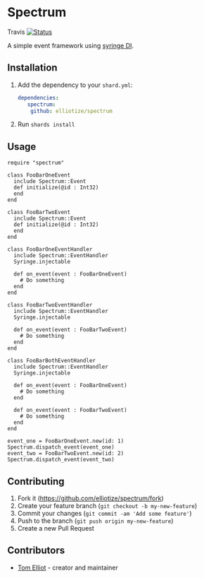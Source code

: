 # Spectrum
Travis
[![Status](https://api.travis-ci.com/elliotize/spectrum.svg?branch=master)](https://travis-ci.com/elliotize/spectrum/)  

A simple event framework using [syringe DI](https://github.com/Bonemind/syringe).

## Installation

1. Add the dependency to your `shard.yml`:

   ```yaml
   dependencies:
      spectrum:
       github: elliotize/spectrum
   ```

2. Run `shards install`

## Usage

```crystal
require "spectrum"

class FooBarOneEvent
  include Spectrum::Event
  def initialize(@id : Int32)
  end
end

class FooBarTwoEvent
  include Spectrum::Event
  def initialize(@id : Int32)
  end
end

class FooBarOneEventHandler
  include Spectrum::EventHandler
  Syringe.injectable

  def on_event(event : FooBarOneEvent)
    # Do something
  end
end

class FooBarTwoEventHandler
  include Spectrum::EventHandler
  Syringe.injectable

  def on_event(event : FooBarTwoEvent)
    # Do something
  end
end

class FooBarBothEventHandler
  include Spectrum::EventHandler
  Syringe.injectable

  def on_event(event : FooBarOneEvent)
    # Do something
  end

  def on_event(event : FooBarTwoEvent)
    # Do something
  end
end

event_one = FooBarOneEvent.new(id: 1)
Spectrum.dispatch_event(event_one)
event_two = FooBarTwoEvent.new(id: 2)
Spectrum.dispatch_event(event_two)
```

## Contributing

1. Fork it (<https://github.com/elliotize/spectrum/fork>)
2. Create your feature branch (`git checkout -b my-new-feature`)
3. Commit your changes (`git commit -am 'Add some feature'`)
4. Push to the branch (`git push origin my-new-feature`)
5. Create a new Pull Request

## Contributors

- [Tom Elliot](https://github.com/elliotize) - creator and maintainer
